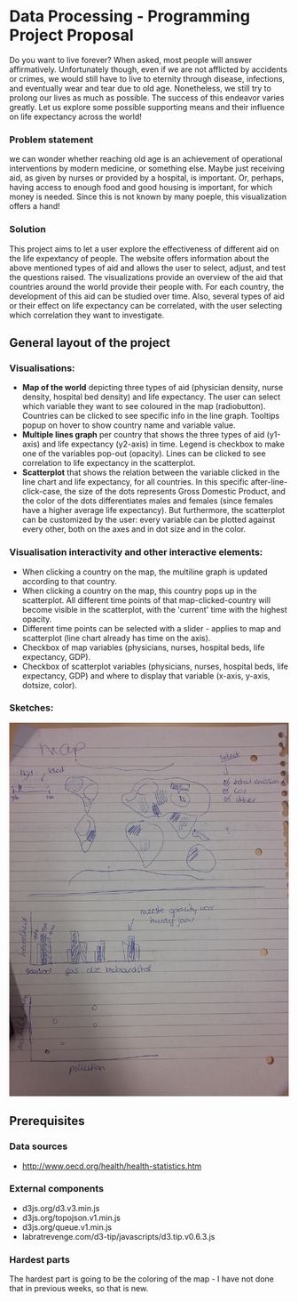 # Data Processing - Programming Project Proposal

Do you want to live forever? When asked, most people will answer affirmatively. Unfortunately though, even if we are not afflicted by accidents or crimes, we would still have to live to eternity through disease, infections, and eventually wear and tear due to old age. Nonetheless, we still try to prolong our lives as much as possible. The success of this endeavor varies greatly. Let us explore some possible supporting means and their influence on life expectancy across the world!

### Problem statement
we can wonder whether reaching old age is an achievement of operational interventions by modern medicine, or something else. Maybe just receiving aid, as given by nurses or provided by a hospital, is important. Or, perhaps, having access to enough food and good housing is important, for which money is needed. Since this is not known by many poeple, this visualization offers a hand!

### Solution
This project aims to let a user explore the effectiveness of different aid on the life expextancy of people. The website offers information about the above mentioned types of aid and allows the user to select, adjust, and test the questions raised. The visualizations provide an overview of the aid that countries around the world provide their people with. For each country, the development of this aid can be studied over time. Also, several types of aid or their effect on life expectancy can be correlated, with the user selecting which correlation they want to investigate.

## General layout of the project

### Visualisations:
* **Map of the world** depicting three types of aid (physician density, nurse density, hospital bed density) and life expectancy. The user can select which variable they want to see coloured in the map (radiobutton). Countries can be clicked to see specific info in the line graph. Tooltips popup on hover to show country name and variable value.
* **Multiple lines graph** per country that shows the three types of aid (y1-axis) and life expectancy (y2-axis) in time. Legend is checkbox to make one of the variables pop-out (opacity). Lines can be clicked to see correlation to life expectancy in the scatterplot.
* **Scatterplot** that shows the relation between the variable clicked in the line chart and life expectancy, for all countries. In this specific after-line-click-case, the size of the dots represents Gross Domestic Product, and the color of the dots differentiates males and females (since females have a higher average life expectancy). But furthermore, the scatterplot can be customized by the user: every variable can be plotted against every other, both on the axes and in dot size and in the color.

### Visualisation interactivity and other interactive elements:
* When clicking a country on the map, the multiline graph is updated according to that country.
* When clicking a country on the map, this country pops up in the scatterplot. All different time points of that map-clicked-country will become visible in the scatterplot, with the 'current' time with the highest opacity.
* Different time points can be selected with a slider - applies to map and scatterplot (line chart already has time on the axis).
* Checkbox of map variables (physicians, nurses, hospital beds, life expectancy, GDP).
* Checkbox of scatterplot variables (physicians, nurses, hospital beds, life expectancy, GDP) and where to display that variable (x-axis, y-axis, dotsize, color).

### Sketches:
![](doc/plaatjejoepie.png)

## Prerequisites

### Data sources
* http://www.oecd.org/health/health-statistics.htm

### External components
* d3js.org/d3.v3.min.js
* d3js.org/topojson.v1.min.js
* d3js.org/queue.v1.min.js
* labratrevenge.com/d3-tip/javascripts/d3.tip.v0.6.3.js

### Hardest parts
The hardest part is going to be the coloring of the map - I have not done that in previous weeks, so that is new.
